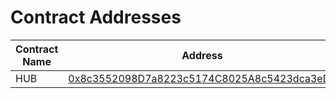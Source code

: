 # Contract Addresses

| Contract Name | Address                                    | Verification Status |
|---------------|--------------------------------------------|---------------------|
| HUB        | [0x8c3552098D7a8223c5174C8025A8c5423dca3eD2](https://sepolia.scrollscan.com/address/0x8c3552098D7a8223c5174C8025A8c5423dca3eD2) | Verified           |
